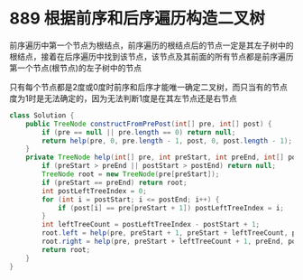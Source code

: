 # 889 根据前序和后序遍历构造二叉树

前序遍历中第一个节点为根结点，前序遍历的根结点后的节点一定是其左子树中的根结点，接着在后序遍历中找到该节点，该节点及其前面的所有节点都是前序遍历第一个节点(根节点)的左子树中的节点

只有每个节点都是2度或0度时前序和后序才能唯一确定二叉树，而只当有的节点度为1时是无法确定的，因为无法判断1度是在其左节点还是右节点

```java
class Solution {
    public TreeNode constructFromPrePost(int[] pre, int[] post) {
        if (pre == null || pre.length == 0) return null;
        return help(pre, 0, pre.length - 1, post, 0, post.length - 1);
    }
    private TreeNode help(int[] pre, int preStart, int preEnd, int[] post, int postStart, int postEnd) {
        if (preStart > preEnd || postStart > postEnd) return null;
        TreeNode root = new TreeNode(pre[preStart]);
        if (preStart == preEnd) return root;
        int postLeftTreeIndex = 0;
        for (int i = postStart; i <= postEnd; i++) {
            if (post[i] == pre[preStart + 1]) postLeftTreeIndex = i;
        }
        int leftTreeCount = postLeftTreeIndex - postStart + 1;
        root.left = help(pre, preStart + 1, preStart + leftTreeCount, post, postStart, postLeftTreeIndex);
        root.right = help(pre, preStart + leftTreeCount + 1, preEnd, post, postLeftTreeIndex + 1, postEnd - 1);
        return root;
    }
}
```
